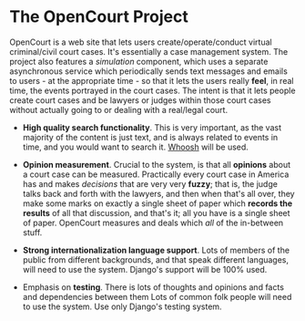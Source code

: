 # The OpenCourt Project

OpenCourt is a web site that lets users create/operate/conduct virtual criminal/civil court cases.  It's essentially a case management system.  The project also features a *simulation* component, which uses a separate asynchronous service which periodically sends text messages and emails to users - at the appropriate time - so that it lets the users really **feel**, in real time, the events portrayed in the court cases.  The intent is that it lets people create court cases and be lawyers or judges within those court cases without actually going to or dealing with a real/legal court.

- **High quality search functionality**.  This is very important, as the vast majority of the content is just text, and is always related to events in time, and you would want to search it.  [Whoosh](https://github.com/mchaput/whoosh) will be used.

- **Opinion measurement**.  Crucial to the system, is that all **opinions** about a court case can be measured.  Practically every court case in America has and makes *decisions* that are very very **fuzzy**; that is, the judge talks back and forth with the lawyers, and then when that's all over, they make some marks on exactly a single sheet of paper which **records the results** of all that discussion, and that's it; all you have is a single sheet of paper.  OpenCourt measures and deals which *all* of the in-between stuff.

- **Strong internationalization language support**.  Lots of members of the public from different backgrounds, and that speak different languages, will need to use the system.  Django's support will be 100% used.

- Emphasis on **testing**.  There is lots of thoughts and opinions and facts and dependencies between them Lots of common folk people will need to use the system.  Use only Django's testing system.
